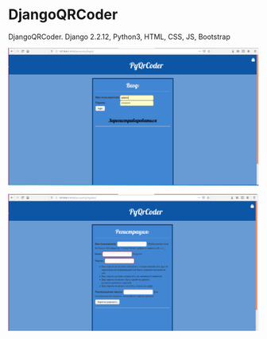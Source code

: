 # DjangoQRCoder
DjangoQRCoder. Django 2.2.12, Python3, HTML, CSS, JS, Bootstrap

![Иллюстрация к проекту](https://github.com/Peopl3s/DjangoQRCoder/blob/master/example/login.PNG)

![Image alt](https://github.com/Peopl3s/DjangoQRCoder/blob/master/example/registr.PNG)
